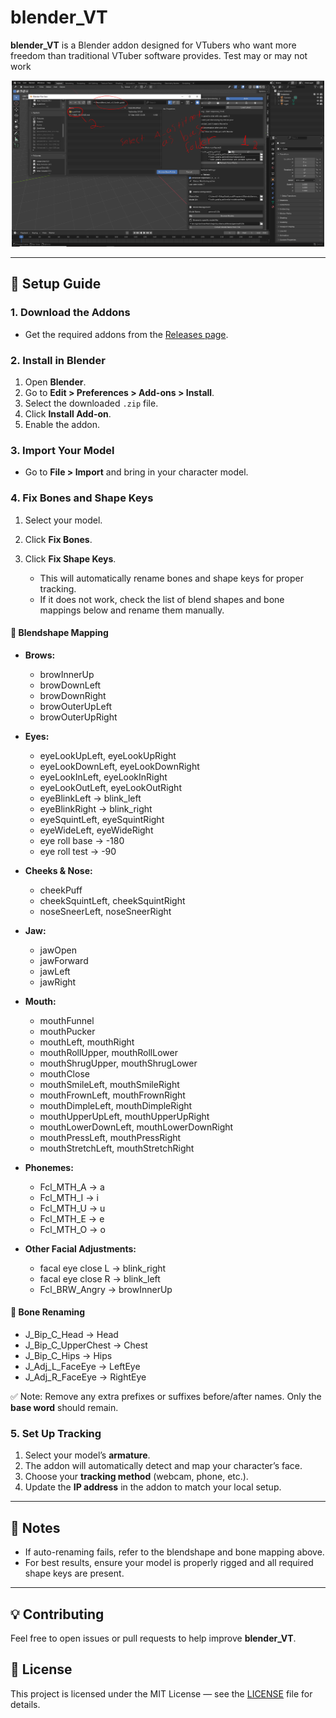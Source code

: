 # blender\_VT

**blender\_VT** is a Blender addon designed for VTubers who want more freedom than traditional VTuber software provides. Test may or may not work

<p align="center">
  <img src="https://github.com/sin-boo/localAIchat_Blender/blob/3c398eaf52494eb5c9cf484766606a63da48211a/part_1%20to%202.PNG" alt="Preview" width="500"/>
</p>


---

## 🚀 Setup Guide

### 1. Download the Addons

* Get the required addons from the [Releases page](https://github.com/sin-boo/localAIchat_Blender/blob/3b9421065a7117b8530a5be4e8e39ba49e6c3913/part_1%20to%202.PNG).

### 2. Install in Blender

1. Open **Blender**.
2. Go to **Edit > Preferences > Add-ons > Install**.
3. Select the downloaded `.zip` file.
4. Click **Install Add-on**.
5. Enable the addon.

### 3. Import Your Model

* Go to **File > Import** and bring in your character model.

### 4. Fix Bones and Shape Keys

1. Select your model.
2. Click **Fix Bones**.
3. Click **Fix Shape Keys**.

   * This will automatically rename bones and shape keys for proper tracking.
   * If it does not work, check the list of blend shapes and bone mappings below and rename them manually.

#### 🔑 Blendshape Mapping

* **Brows:**

  * browInnerUp
  * browDownLeft
  * browDownRight
  * browOuterUpLeft
  * browOuterUpRight

* **Eyes:**

  * eyeLookUpLeft, eyeLookUpRight
  * eyeLookDownLeft, eyeLookDownRight
  * eyeLookInLeft, eyeLookInRight
  * eyeLookOutLeft, eyeLookOutRight
  * eyeBlinkLeft → blink\_left
  * eyeBlinkRight → blink\_right
  * eyeSquintLeft, eyeSquintRight
  * eyeWideLeft, eyeWideRight
  * eye roll base → -180
  * eye roll test → -90

* **Cheeks & Nose:**

  * cheekPuff
  * cheekSquintLeft, cheekSquintRight
  * noseSneerLeft, noseSneerRight

* **Jaw:**

  * jawOpen
  * jawForward
  * jawLeft
  * jawRight

* **Mouth:**

  * mouthFunnel
  * mouthPucker
  * mouthLeft, mouthRight
  * mouthRollUpper, mouthRollLower
  * mouthShrugUpper, mouthShrugLower
  * mouthClose
  * mouthSmileLeft, mouthSmileRight
  * mouthFrownLeft, mouthFrownRight
  * mouthDimpleLeft, mouthDimpleRight
  * mouthUpperUpLeft, mouthUpperUpRight
  * mouthLowerDownLeft, mouthLowerDownRight
  * mouthPressLeft, mouthPressRight
  * mouthStretchLeft, mouthStretchRight

* **Phonemes:**

  * Fcl\_MTH\_A → a
  * Fcl\_MTH\_I → i
  * Fcl\_MTH\_U → u
  * Fcl\_MTH\_E → e
  * Fcl\_MTH\_O → o

* **Other Facial Adjustments:**

  * facal eye close L → blink\_right
  * facal eye close R → blink\_left
  * Fcl\_BRW\_Angry → browInnerUp

#### 🦴 Bone Renaming

* J\_Bip\_C\_Head → Head
* J\_Bip\_C\_UpperChest → Chest
* J\_Bip\_C\_Hips → Hips
* J\_Adj\_L\_FaceEye → LeftEye
* J\_Adj\_R\_FaceEye → RightEye

✅ Note: Remove any extra prefixes or suffixes before/after names. Only the **base word** should remain.

### 5. Set Up Tracking

1. Select your model’s **armature**.
2. The addon will automatically detect and map your character’s face.
3. Choose your **tracking method** (webcam, phone, etc.).
4. Update the **IP address** in the addon to match your local setup.

---

## 📌 Notes

* If auto-renaming fails, refer to the blendshape and bone mapping above.
* For best results, ensure your model is properly rigged and all required shape keys are present.

---

## 💡 Contributing

Feel free to open issues or pull requests to help improve **blender\_VT**.

## 📜 License

This project is licensed under the MIT License — see the [LICENSE](LICENSE) file for details.
